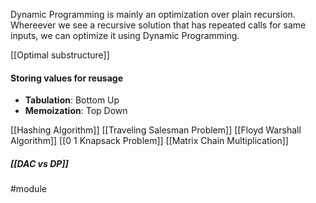 Dynamic Programming is mainly an optimization over plain recursion. Whereever we see a recursive solution that has repeated calls for same inputs, we can optimize it using Dynamic Programming.

[[Optimal substructure]]

#### Storing values for reusage
* **Tabulation**: Bottom Up
* **Memoization**: Top Down

[[Hashing Algorithm]]
[[Traveling Salesman Problem]]
[[Floyd Warshall Algorithm]]
[[0 1 Knapsack Problem]]
[[Matrix Chain Multiplication]]

##### [[DAC vs DP]]
#module